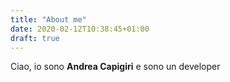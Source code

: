 ```yaml
---
title: "About me"
date: 2020-02-12T10:38:45+01:00
draft: true
---
```


Ciao, io sono **Andrea Capigiri** e sono un developer
